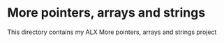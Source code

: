 # More pointers, arrays and strings
This directory contains my ALX More pointers, arrays and strings project
